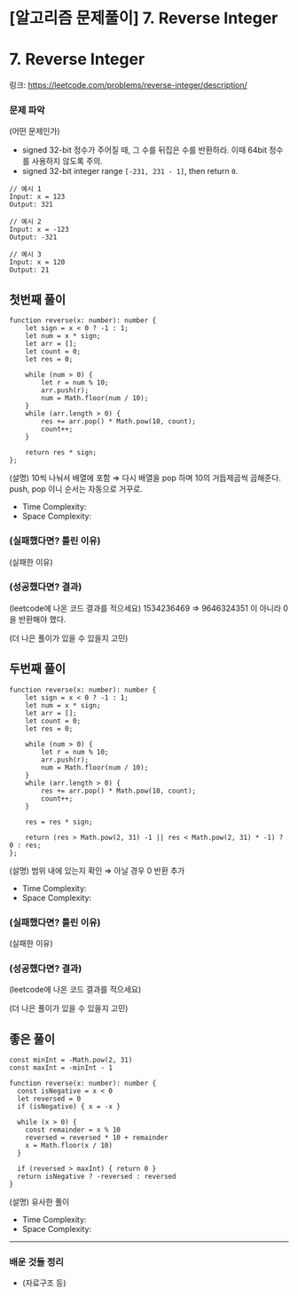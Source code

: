 # [알고리즘 문제풀이] **7. Reverse Integer**

# **7. Reverse Integer**

링크: https://leetcode.com/problems/reverse-integer/description/

### 문제 파악

(어떤 문제인가)

- signed 32-bit 정수가 주어질 때, 그 수를 뒤집은 수를 반환하라.  이때 64bit 정수를 사용하지 않도록 주의.
- signed 32-bit integer range `[-231, 231 - 1]`, then return `0`.

```
// 예시 1
Input: x = 123
Output: 321

// 예시 2
Input: x = -123
Output: -321

// 예시 3
Input: x = 120
Output: 21
```

## 첫번째 풀이

```tsx
function reverse(x: number): number {
    let sign = x < 0 ? -1 : 1;
    let num = x * sign;
    let arr = [];
    let count = 0;
    let res = 0;

    while (num > 0) {
        let r = num % 10;
        arr.push(r);
        num = Math.floor(num / 10);
    }
    while (arr.length > 0) {
        res += arr.pop() * Math.pow(10, count);
        count++;
    }

    return res * sign;
};
```

(설명) 10씩 나눠서 배열에 포함 ⇒ 다시 배열을 pop 하며 10의 거듭제곱씩 곱해준다. push, pop 이니 순서는 자동으로 거꾸로.

- Time Complexity:
- Space Complexity:

### (실패했다면? 틀린 이유)

(실패한 이유)

### (성공했다면? 결과)

(leetcode에 나온 코드 결과를 적으세요) 1534236469 ⇒ 9646324351 이 아니라 0을 반환해야 했다.

(더 나은 풀이가 있을 수 있을지 고민)

## 두번째 풀이

```tsx
function reverse(x: number): number {
    let sign = x < 0 ? -1 : 1;
    let num = x * sign;
    let arr = [];
    let count = 0;
    let res = 0;

    while (num > 0) {
        let r = num % 10;
        arr.push(r);
        num = Math.floor(num / 10);
    }
    while (arr.length > 0) {
        res += arr.pop() * Math.pow(10, count);
        count++;
    }

    res = res * sign;

    return (res > Math.pow(2, 31) -1 || res < Math.pow(2, 31) * -1) ? 0 : res;
};
```

(설명) 범위 내에 있는지 확인 ⇒ 아닐 경우 0 반환 추가

- Time Complexity:
- Space Complexity:

### (실패했다면? 틀린 이유)

(실패한 이유)

### (성공했다면? 결과)

(leetcode에 나온 코드 결과를 적으세요)

(더 나은 풀이가 있을 수 있을지 고민)

## 좋은 풀이

```tsx
const minInt = -Math.pow(2, 31)
const maxInt = -minInt - 1

function reverse(x: number): number {
  const isNegative = x < 0
  let reversed = 0
  if (isNegative) { x = -x }

  while (x > 0) {
    const remainder = x % 10
    reversed = reversed * 10 + remainder
    x = Math.floor(x / 10)
  }

  if (reversed > maxInt) { return 0 }
  return isNegative ? -reversed : reversed
}
```

(설명) 유사한 풀이

- Time Complexity:
- Space Complexity:

---

### 배운 것들 정리

- (자료구조 등)
